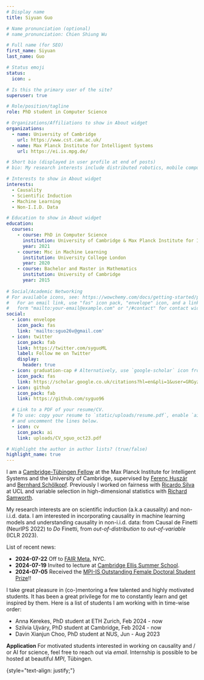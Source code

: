 ```yaml
---
# Display name
title: Siyuan Guo

# Name pronunciation (optional)
# name_pronunciation: Chien Shiung Wu

# Full name (for SEO)
first_name: Siyuan
last_name: Guo

# Status emoji
status:
  icon: ☕️

# Is this the primary user of the site?
superuser: true

# Role/position/tagline
role: PhD student in Computer Science

# Organizations/Affiliations to show in About widget
organizations:
  - name: University of Cambridge
    url: https://www.cst.cam.ac.uk/
  - name: Max Planck Institute for Intelligent Systems
    url: https://ei.is.mpg.de/

# Short bio (displayed in user profile at end of posts)
# bio: My research interests include distributed robotics, mobile computing and programmable matter.

# Interests to show in About widget
interests:
  - Causality
  - Scientific Induction
  - Machine Learning
  - Non-I.I.D. Data

# Education to show in About widget
education:
  courses:
    - course: PhD in Computer Science
      institution: University of Cambridge & Max Planck Institute for Intelligent Systems
      year: 2021
    - course: Msc in Machine Learning
      institution: University College London
      year: 2020
    - course: Bachelor and Master in Mathematics
      institution: University of Cambridge
      year: 2015
        
# Social/Academic Networking
# For available icons, see: https://wowchemy.com/docs/getting-started/page-builder/#icons
#   For an email link, use "fas" icon pack, "envelope" icon, and a link in the
#   form "mailto:your-email@example.com" or "/#contact" for contact widget.
social:
  - icon: envelope
    icon_pack: fas
    link: 'mailto:sguo26v@gmail.com'
  - icon: twitter
    icon_pack: fab
    link: https://twitter.com/syguoML
    label: Follow me on Twitter
    display:
      header: true
  - icon: graduation-cap # Alternatively, use `google-scholar` icon from `ai` icon pack
    icon_pack: fas
    link: https://scholar.google.co.uk/citations?hl=en&pli=1&user=GRGyzn4AAAAJ
  - icon: github
    icon_pack: fab
    link: https://github.com/syguo96

  # Link to a PDF of your resume/CV.
  # To use: copy your resume to `static/uploads/resume.pdf`, enable `ai` icons in `params.yaml`,
  # and uncomment the lines below.
  - icon: cv
    icon_pack: ai
    link: uploads/CV_sguo_oct23.pdf

# Highlight the author in author lists? (true/false)
highlight_name: true
---
```

I am a [Cambridge-Tübingen Fellow](https://mlg.eng.cam.ac.uk/cambridge_tubingen_phd_fellowships/) at the Max Planck Institute for Intelligent Systems and the University of Cambridge, supervised by [Ferenc Huszár](https://www.inference.vc/about/) and [Bernhard Schölkopf](https://is.mpg.de/~bs). Previously I worked on fairness with [Ricardo Silva](https://www.homepages.ucl.ac.uk/~ucgtrbd/) at UCL and variable selection in high-dimensional statistics with [Richard Samworth](https://www.statslab.cam.ac.uk/~rjs57/). 

My research interests are on scientific induction (a.k.a causality) and non-i.i.d. data. I am interested in incorporating causality in machine learning models and understanding causality in non-i.i.d. data:
from Causal de Finetti (NeurIPS 2022) to _Do_ Finetti, 
from _out-of-distribution_ to _out-of-variable_ (ICLR 2023). 

List of recent news: 

- **2024-07-22** Off to [FAIR Meta](https://ai.meta.com/research/), NYC.
- **2024-07-19** Invited to lecture at [Cambridge Ellis Summer School](https://www.ellis.eng.cam.ac.uk/summer-school/). 
- **2024-07-05** Received the [MPI-IS Outstanding Female Doctoral Student Prize](https://is.mpg.de/news/siyuan-guo-wins-2024-mpi-is-outstanding-female-doctoral-student-prize)!!

I take great pleasure in (co-)mentoring a few talented and highly motivated students. It has been a great privilege
for me to constantly learn and get inspired by them. Here is a list of students I am working with in time-wise order:

- Anna Kerekes, PhD student at ETH Zurich, Feb 2024 - now
- Szilvia Ujváry, PhD student at Cambridge, Feb 2024 - now
- Davin Xianjun Choo, PhD student at NUS, Jun - Aug 2023

**Application** For motivated students interested in working on causality and / or AI for science, feel free to reach out via _email_. Internship is possible to be hosted at beautiful _MPI_, Tübingen. 
  
{style="text-align: justify;"}
